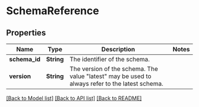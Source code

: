 # SchemaReference

## Properties

Name | Type | Description | Notes
------------ | ------------- | ------------- | -------------
**schema_id** | **String** | The identifier of the schema. | 
**version** | **String** | The version of the schema. The value \"latest\" may be used to always refer to the latest schema. | 

[[Back to Model list]](../README.md#documentation-for-models) [[Back to API list]](../README.md#documentation-for-api-endpoints) [[Back to README]](../README.md)


